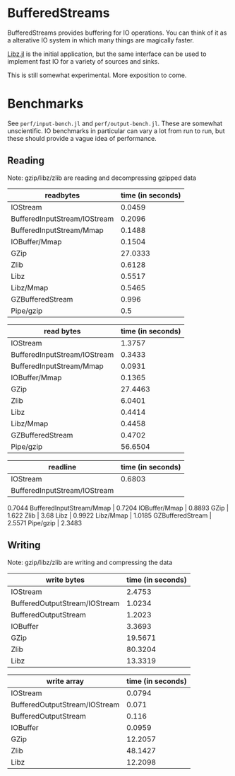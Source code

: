 
# BufferedStreams

BufferedStreams provides buffering for IO operations. You can think of it as a
alterative IO system in which many things are magically faster.

[Libz.jl](https://github.com/dcjones/Libz.jl) is the initial application, but
the same interface can be used to implement fast IO for a variety of sources and
sinks.

This is still somewhat experimental. More exposition to come.

# Benchmarks

See `perf/input-bench.jl` and `perf/output-bench.jl`. These are somewhat
unscientific. IO benchmarks in particular can vary a lot from run to run, but
these should provide a vague idea of performance.

## Reading

Note: gzip/libz/zlib are reading and decompressing gzipped data

 readbytes | time (in seconds)
-----------|--------------------
IOStream |  0.0459
BufferedInputStream/IOStream |  0.2096
BufferedInputStream/Mmap |  0.1488
IOBuffer/Mmap |  0.1504
GZip |  27.0333
Zlib |  0.6128
Libz |  0.5517
Libz/Mmap |  0.5465
GZBufferedStream |  0.996
Pipe/gzip |  0.5


 read bytes | time (in seconds)
------------|---------------------
IOStream |  1.3757
BufferedInputStream/IOStream |  0.3433
BufferedInputStream/Mmap |  0.0931
IOBuffer/Mmap |  0.1365
GZip |  27.4463
Zlib |  6.0401
Libz |  0.4414
Libz/Mmap |  0.4458
GZBufferedStream |  0.4702
Pipe/gzip |  56.6504


 readline | time (in seconds)
----------|--------------------
IOStream |  0.6803
BufferedInputStream/IOStream |
0.7044
BufferedInputStream/Mmap |  0.7204
IOBuffer/Mmap |  0.8893
GZip |  1.622
Zlib |  3.68
Libz |  0.9922
Libz/Mmap |  1.0185
GZBufferedStream |
2.5571
Pipe/gzip |  2.3483


## Writing

Note: gzip/libz/zlib are writing and compressing the data

 write bytes | time (in seconds)
-------------|--------------------
IOStream | 2.4753
BufferedOutputStream/IOStream |  1.0234
BufferedOutputStream |  1.2023
IOBuffer |  3.3693
GZip |  19.5671
Zlib |  80.3204
Libz |  13.3319


 write array | time (in seconds)
------------| ------------------
IOStream |  0.0794
BufferedOutputStream/IOStream |  0.071
BufferedOutputStream |  0.116
IOBuffer |  0.0959
GZip |  12.2057
Zlib |  48.1427
Libz |  12.2098


